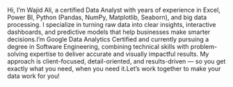 Hi, I’m Wajid Ali, a certified Data Analyst with years of experience in Excel, Power BI, Python (Pandas, NumPy, Matplotlib, Seaborn), and big data processing. I specialize in turning raw data into clear insights, interactive dashboards, and predictive models that help businesses make smarter decisions.I’m Google Data Analytics Certified and currently pursuing a degree in Software Engineering, combining technical skills with problem-solving expertise to deliver accurate and visually impactful results. My approach is client-focused, detail-oriented, and results-driven — so you get exactly what you need, when you need it.Let’s work together to make your data work for you!
